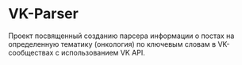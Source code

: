 # VK-Parser
Проект посвященный созданию парсера информации о постах на определенную тематику (онкология) по ключевым словам в VK-сообществах с использованием VK API.
